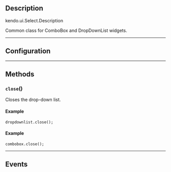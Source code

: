 ## Description


kendo.ui.Select.Description

Common class for ComboBox and DropDownList widgets.


------------------------------------------

## Configuration



------------------------------------------

## Methods

### `close`()


Closes the drop-down list.

#### Example

    dropdownlist.close();


#### Example

    combobox.close();



------------------------------------------

## Events

